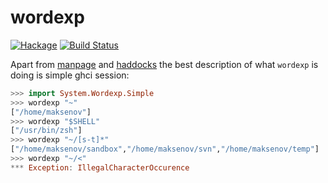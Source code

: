 wordexp
=======
[![Hackage](https://budueba.com/hackage/wordexp)](https://hackage.haskell.org/package/wordexp)
[![Build Status](https://secure.travis-ci.org/supki/wordexp.png?branch=master)](https://travis-ci.org/supki/wordexp)

Apart from [manpage][1] and [haddocks][2] the best description of what `wordexp` is doing is simple ghci session:

```haskell
>>> import System.Wordexp.Simple
>>> wordexp "~"
["/home/maksenov"]
>>> wordexp "$SHELL"
["/usr/bin/zsh"]
>>> wordexp "~/[s-t]*"
["/home/maksenov/sandbox","/home/maksenov/svn","/home/maksenov/temp"]
>>> wordexp "~/<"
*** Exception: IllegalCharacterOccurence
```

 [1]: http://linux.die.net/man/3/wordexp
 [2]: http://supki.github.com/wordexp/
